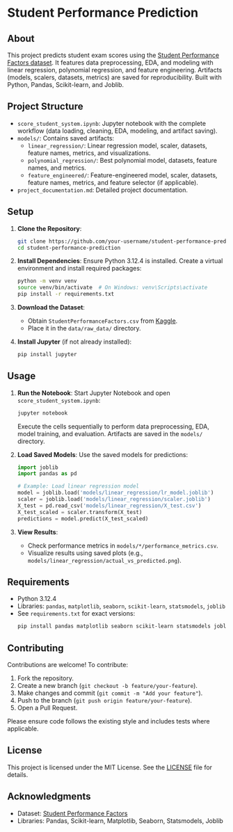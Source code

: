 # Student Performance Prediction

## About

This project predicts student exam scores using the [Student Performance Factors dataset](https://www.kaggle.com/datasets/rabieelkharoua/students-performance-dataset). It features data preprocessing, EDA, and modeling with linear regression, polynomial regression, and feature engineering. Artifacts (models, scalers, datasets, metrics) are saved for reproducibility. Built with Python, Pandas, Scikit-learn, and Joblib.

## Project Structure

- `score_student_system.ipynb`: Jupyter notebook with the complete workflow (data loading, cleaning, EDA, modeling, and artifact saving).
- `models/`: Contains saved artifacts:
  - `linear_regression/`: Linear regression model, scaler, datasets, feature names, metrics, and visualizations.
  - `polynomial_regression/`: Best polynomial model, datasets, feature names, and metrics.
  - `feature_engineered/`: Feature-engineered model, scaler, datasets, feature names, metrics, and feature selector (if applicable).
- `project_documentation.md`: Detailed project documentation.

## Setup

1. **Clone the Repository**:
   ```bash
   git clone https://github.com/your-username/student-performance-prediction.git
   cd student-performance-prediction
   ```

2. **Install Dependencies**:
   Ensure Python 3.12.4 is installed. Create a virtual environment and install required packages:
   ```bash
   python -m venv venv
   source venv/bin/activate  # On Windows: venv\Scripts\activate
   pip install -r requirements.txt
   ```

3. **Download the Dataset**:
   - Obtain `StudentPerformanceFactors.csv` from [Kaggle](https://www.kaggle.com/datasets/rabieelkharoua/students-performance-dataset).
   - Place it in the `data/raw_data/` directory.

4. **Install Jupyter** (if not already installed):
   ```bash
   pip install jupyter
   ```

## Usage

1. **Run the Notebook**:
   Start Jupyter Notebook and open `score_student_system.ipynb`:
   ```bash
   jupyter notebook
   ```
   Execute the cells sequentially to perform data preprocessing, EDA, model training, and evaluation. Artifacts are saved in the `models/` directory.

2. **Load Saved Models**:
   Use the saved models for predictions:
   ```python
   import joblib
   import pandas as pd

   # Example: Load linear regression model
   model = joblib.load('models/linear_regression/lr_model.joblib')
   scaler = joblib.load('models/linear_regression/scaler.joblib')
   X_test = pd.read_csv('models/linear_regression/X_test.csv')
   X_test_scaled = scaler.transform(X_test)
   predictions = model.predict(X_test_scaled)
   ```

3. **View Results**:
   - Check performance metrics in `models/*/performance_metrics.csv`.
   - Visualize results using saved plots (e.g., `models/linear_regression/actual_vs_predicted.png`).

## Requirements

- Python 3.12.4
- Libraries: `pandas`, `matplotlib`, `seaborn`, `scikit-learn`, `statsmodels`, `joblib`
- See `requirements.txt` for exact versions:
  ```bash
  pip install pandas matplotlib seaborn scikit-learn statsmodels joblib
  ```

## Contributing

Contributions are welcome! To contribute:
1. Fork the repository.
2. Create a new branch (`git checkout -b feature/your-feature`).
3. Make changes and commit (`git commit -m "Add your feature"`).
4. Push to the branch (`git push origin feature/your-feature`).
5. Open a Pull Request.

Please ensure code follows the existing style and includes tests where applicable.

## License

This project is licensed under the MIT License. See the [LICENSE](LICENSE) file for details.

## Acknowledgments

- Dataset: [Student Performance Factors](https://www.kaggle.com/datasets/rabieelkharoua/students-performance-dataset)
- Libraries: Pandas, Scikit-learn, Matplotlib, Seaborn, Statsmodels, Joblib